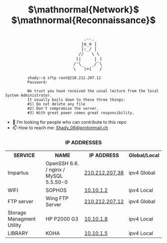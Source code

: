 <h1 align="center">
$\mathnormal{Network}$ $\mathnormal{Reconnaissance}$
</h1>

<pre>

						      .--.
						     |o_o |
						     |:_/ |
						    //   \ \
						   (|     | )
						  /'\_   _/`\
						  \___)=(___/
</pre>
```								  
		  shady:~$ sftp root@210.212.207.12                                                                
		  Password:                                 

		  We trust you have received the usual lecture from the local System Administrator.   
		  It usually boils down to these three things:
		  #1) Do not delete any file                                                                
		  #2) Don't compromise the server.               
		  #3) With great power comes great responsibility. 
```

- 🤔 I’m looking for people who can contribute to this repo
- 📫 How to reach me: Shady_06@protonmail.ch

<!-- ###CONNECT TO THE NETWORK BEFORE ACCESSING THE FTP SERVER, LOGIN TO SOPHOS DOESN'T MATTER JUST BE CONNECTED TO THE NETWORK -->
<!--
## IP ADDRESSES
| SERVICE | NAME | IP ADDRESS |
| ------------ | ------------ | ------------ |
| WIFI | SOPHOS | [10.10.1.2](https://10.10.1.2:8090/httpclient.html "10.10.1.2")|
| FTP server | Wing FTP Server | [210.212.207.12](http://210.212.207.12/login.html "210.212.207.12") |
| LIBRARY | KOHA | [10.10.1.5](http://10.10.1.5/inout/login.php "10.10.1.5") |
| Storage Managment Utility | HP P2000 G3 | [10.10.1.8](http://10.10.1.8 "10.10.1.8") |
| Impartus | OpenSSH 6.6.1 / nginx / MySQL 5.5.50-0 | [210.212.207.38](http://210.212.207.38/login/#/ "210.212.207.38") |
-->

<strong><h3 align="center" >IP ADDRESSES</h3></strong>

<div align="center">
<table>
	<tr>
		<th> SERVICE </th>
		<th> NAME </th>
		<th> IP ADDRESS </th>
		<th> Global/Local </th>
	</tr>
	<tr>
		<td> Impartus </td>
		<td>OpenSSH 6.6. / nginx / MySQL 5.5.50-0</td>
		<td><a href="http://210.212.207.38/login/#/">210.212.207.38</a></td>
		<td>ipv4 Global</td>
	</tr>
	<tr>
		<td> WIFI </td>
		<td> SOPHOS </td>
		<td><a href="http://10.10.1.2"> 10.10.1.2 </a></td>
		<td>ipv4 Local</td>
	</tr>
	<tr>
		<td> FTP server </td>
		<td> Wing FTP Server </td>
		<td><a href="http://210.212.207.12/login.html"> 210.212.207.12 </a></td>
		<td>ipv4 Global</td>
	</tr>
	<tr>
		<td> Storage Managment Utility </td>
		<td> HP P2000 G3 </td>
		<td><a href="http://10.10.1.8">10.10.1.8</a></td>
		<td>ipv4 Local</td>
	</tr>
	<tr>
		<td> LIBRARY </td>
		<td> KOHA </td>
		<td><a href="http://10.10.1.5/inout/login.php"> 10.10.1.5 </a></td>
		<td>ipv4 Local</td>
	</tr>
</table>
<div>
